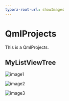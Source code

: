 ```yaml
---
typora-root-url: showImages
---
```


# QmlProjects
This is  a QmlProjects.

## MyListViewTree

![image1](/image1.png)

![image2](/image2.png)

![image3](/image3.png)







